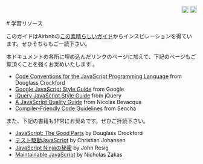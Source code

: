 <p align="right">
  <a href="../Resources.md"><img alt="English (US)" title="English (US)" src="https://raw.githubusercontent.com/sencha/flags/master/png/256/US.png" height="18"></a>
  <a href="Resources.md"><img alt="Japanese" title="Japanese" src="https://raw.githubusercontent.com/sencha/flags/master/png/256/JP.png" height="18"></a>
</p>
# 学習リソース

このガイドはAirbnbの[この素晴らしいガイド](https://github.com/airbnb/javascript)からインスピレーションを得ています。ぜひそちらもご一読下さい。

本ドキュメントの各所に埋め込んだリンクのページに加えて、下記のページもご覧頂くことを強くお奨めいたします
。

  - [Code Conventions for the JavaScript Programming Language](http://javascript.crockford.com/code.html) from Douglass Crockford
  - [Google JavaScript Style Guide](http://google-styleguide.googlecode.com/svn/trunk/javascriptguide.xml) from Google
  - [jQuery JavaScript Style Guide](http://contribute.jquery.org/style-guide/js/) from jQuery
  - [A JavaScript Quality Guide](https://github.com/bevacqua/js) from Nicolas Bevacqua
  - [Compiler-Friendly Code Guidelines](http://docs.sencha.com/cmd/5.x/cmd_compiler.html) from Sencha

また、下記の書籍も非常にお奨めです。ぜひご拝読下さい。

  - [JavaScript: The Good Parts](http://) by Douglass Crockford
  - [テスト駆動JavaScript](http://) by Christian Johansen
  - [JavaScript Ninjaの秘密](http://) by John Resig
  - [Maintainable JavaScript](http://) by Nicholas Zakas
